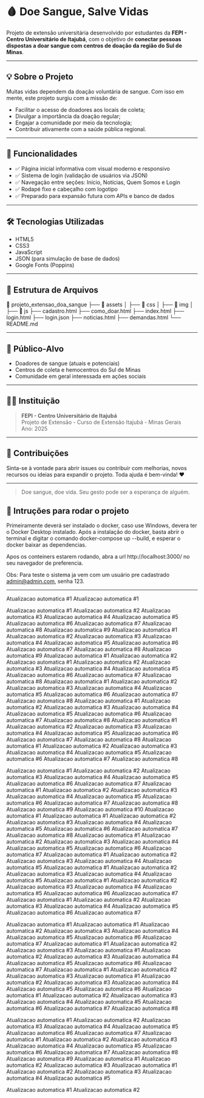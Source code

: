# 🩸 Doe Sangue, Salve Vidas

Projeto de extensão universitária desenvolvido por estudantes da **FEPI - Centro Universitário de Itajubá**, com o objetivo de **conectar pessoas dispostas a doar sangue com centros de doação da região do Sul de Minas**.

---

## 💡 Sobre o Projeto

Muitas vidas dependem da doação voluntária de sangue. Com isso em mente, este projeto surgiu com a missão de:

- Facilitar o acesso de doadores aos locais de coleta;
- Divulgar a importância da doação regular;
- Engajar a comunidade por meio da tecnologia;
- Contribuir ativamente com a saúde pública regional.

---

## 🚀 Funcionalidades

- ✅ Página inicial informativa com visual moderno e responsivo
- ✅ Sistema de login (validação de usuários via JSON)
- ✅ Navegação entre seções: Início, Notícias, Quem Somos e Login
- ✅ Rodapé fixo e cabeçalho com logotipo
- ✅ Preparado para expansão futura com APIs e banco de dados

---

## 🛠️ Tecnologias Utilizadas

- HTML5
- CSS3
- JavaScript
- JSON (para simulação de base de dados)
- Google Fonts (Poppins)

--- 

## 📁 Estrutura de Arquivos
📂 projeto_extensao_doa_sangue
├── 📁 assets
│   ├── 📁 css
│   ├── 📁 img
│   ├── 📁 js
├── cadastro.html
├── como_doar.html
├── index.html
├── login.html
├── login.json
├── noticias.html
├── demandas.html
└── README.md


---

## 🏥 Público-Alvo

- Doadores de sangue (atuais e potenciais)
- Centros de coleta e hemocentros do Sul de Minas
- Comunidade em geral interessada em ações sociais

---

## 👩‍🏫 Instituição

> **FEPI - Centro Universitário de Itajubá**  
Projeto de Extensão - Curso de Extensão
Itajubá - Minas Gerais  
Ano: 2025

---

## 🤝 Contribuições

Sinta-se à vontade para  abrir issues ou contribuir com melhorias, novos recursos ou ideias para expandir o projeto. Toda ajuda é bem-vinda! ❤️

---

> Doe sangue, doe vida. Seu gesto pode ser a esperança de alguém.  



## 🚀 Intruções para rodar o projeto

Primeiramente deverá ser instalado o docker, caso use Windows, devera ter o Docker Desktop instalado.
Após a instalação do docker, basta abrir o terminal e digitar o comando docker-compose up --build, e esperar o docker baixar as dependencias.

Apos os conteiners estarem rodando, abra a url http://localhost:3000/ no seu navegador de preferencia.

Obs: Para teste o sistema ja vem com um usuário pre cadastrado admin@admin.com, senha 123.

---



 
 
 
 
 
 
 
 
 
 
 
 
 
 
 
 
 
 
Atualizacao automatica #1
Atualizacao automatica #1
 
Atualizacao automatica #1
Atualizacao automatica #2
Atualizacao automatica #3
Atualizacao automatica #4
Atualizacao automatica #5
Atualizacao automatica #6
Atualizacao automatica #7
Atualizacao automatica #8
Atualizacao automatica #9
Atualizacao automatica #1
Atualizacao automatica #2
Atualizacao automatica #3
Atualizacao automatica #4
Atualizacao automatica #5
Atualizacao automatica #6
Atualizacao automatica #7
Atualizacao automatica #8
Atualizacao automatica #9
Atualizacao automatica #1
Atualizacao automatica #2
Atualizacao automatica #1
Atualizacao automatica #2
Atualizacao automatica #3
Atualizacao automatica #4
Atualizacao automatica #5
Atualizacao automatica #6
Atualizacao automatica #7
Atualizacao automatica #8
Atualizacao automatica #1
Atualizacao automatica #2
Atualizacao automatica #3
Atualizacao automatica #4
Atualizacao automatica #5
Atualizacao automatica #6
Atualizacao automatica #7
Atualizacao automatica #8
Atualizacao automatica #1
Atualizacao automatica #2
Atualizacao automatica #3
Atualizacao automatica #4
Atualizacao automatica #5
Atualizacao automatica #6
Atualizacao automatica #7
Atualizacao automatica #8
Atualizacao automatica #1
Atualizacao automatica #2
Atualizacao automatica #3
Atualizacao automatica #4
Atualizacao automatica #5
Atualizacao automatica #6
Atualizacao automatica #7
Atualizacao automatica #8
Atualizacao automatica #1
Atualizacao automatica #2
Atualizacao automatica #3
Atualizacao automatica #4
Atualizacao automatica #5
Atualizacao automatica #6
Atualizacao automatica #7
Atualizacao automatica #8
 
Atualizacao automatica #1
Atualizacao automatica #2
Atualizacao automatica #3
Atualizacao automatica #4
Atualizacao automatica #5
Atualizacao automatica #6
Atualizacao automatica #7
Atualizacao automatica #1
Atualizacao automatica #2
Atualizacao automatica #3
Atualizacao automatica #4
Atualizacao automatica #5
Atualizacao automatica #6
Atualizacao automatica #7
Atualizacao automatica #8
Atualizacao automatica #9
Atualizacao automatica #10
Atualizacao automatica #1
Atualizacao automatica #1
Atualizacao automatica #2
Atualizacao automatica #3
Atualizacao automatica #4
Atualizacao automatica #5
Atualizacao automatica #6
Atualizacao automatica #7
Atualizacao automatica #8
Atualizacao automatica #1
Atualizacao automatica #2
Atualizacao automatica #3
Atualizacao automatica #4
Atualizacao automatica #5
Atualizacao automatica #6
Atualizacao automatica #7
Atualizacao automatica #1
Atualizacao automatica #2
Atualizacao automatica #3
Atualizacao automatica #4
Atualizacao automatica #5
Atualizacao automatica #1
Atualizacao automatica #2
Atualizacao automatica #3
Atualizacao automatica #4
Atualizacao automatica #5
Atualizacao automatica #1
Atualizacao automatica #2
Atualizacao automatica #3
Atualizacao automatica #4
Atualizacao automatica #5
Atualizacao automatica #6
Atualizacao automatica #7
Atualizacao automatica #1
Atualizacao automatica #2
Atualizacao automatica #3
Atualizacao automatica #4
Atualizacao automatica #5
Atualizacao automatica #6
Atualizacao automatica #7
 
Atualizacao automatica #1
Atualizacao automatica #1
Atualizacao automatica #2
Atualizacao automatica #3
Atualizacao automatica #4
Atualizacao automatica #5
Atualizacao automatica #6
Atualizacao automatica #7
Atualizacao automatica #1
Atualizacao automatica #2
Atualizacao automatica #3
Atualizacao automatica #1
Atualizacao automatica #2
Atualizacao automatica #3
Atualizacao automatica #4
Atualizacao automatica #5
Atualizacao automatica #6
Atualizacao automatica #7
Atualizacao automatica #1
Atualizacao automatica #2
Atualizacao automatica #3
Atualizacao automatica #1
Atualizacao automatica #2
Atualizacao automatica #3
Atualizacao automatica #4
Atualizacao automatica #5
Atualizacao automatica #6
Atualizacao automatica #1
Atualizacao automatica #2
Atualizacao automatica #3
Atualizacao automatica #4
Atualizacao automatica #5
Atualizacao automatica #6
Atualizacao automatica #7
Atualizacao automatica #8
 
Atualizacao automatica #1
Atualizacao automatica #2
Atualizacao automatica #3
Atualizacao automatica #4
Atualizacao automatica #5
Atualizacao automatica #6
Atualizacao automatica #7
Atualizacao automatica #1
Atualizacao automatica #2
Atualizacao automatica #3
Atualizacao automatica #4
Atualizacao automatica #5
Atualizacao automatica #6
Atualizacao automatica #7
Atualizacao automatica #8
Atualizacao automatica #9
Atualizacao automatica #1
Atualizacao automatica #2
Atualizacao automatica #3
Atualizacao automatica #1
Atualizacao automatica #2
Atualizacao automatica #3
Atualizacao automatica #4
Atualizacao automatica #5
 
Atualizacao automatica #1
Atualizacao automatica #2
